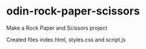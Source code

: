 # odin-rock-paper-scissors
Make a Rock  Paper and Scissors project

Created files index.html, styles.css and script.js
